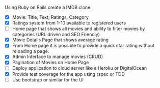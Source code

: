 Using Ruby on Rails create a IMDB clone.

- [x] Movie: Title, Text, Ratings, Category
- [x] Ratings system from 1-10 available to registered users
- [ ] Home page that shows all movies and ability to filter movies by categories (URL driven and SEO Friendly)
- [x] Movie Details Page that shows average rating
- [x] From Home page it is possible to provide a quick star rating without reloading a page.
- [x] Admin Interface to manage movies (CRUD)
- [x] Pagination of Movies on Home Page
- [ ] Deploy application to cloud server like a Heroku or DigitalOcean
- [x] Provide test coverage for the app using rspec or TDD
- [ ] Use bootstrap or similar for the UI
